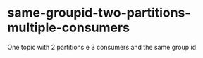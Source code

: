 # same-groupid-two-partitions-multiple-consumers

One topic with 2 partitions e 3 consumers and the same group id